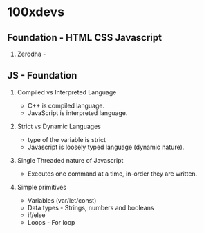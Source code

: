 # 100xdevs

## Foundation - HTML CSS Javascript

1. Zerodha -

## JS - Foundation

1. Compiled vs Interpreted Language

   - C++ is compiled language.
   - JavaScript is interpreted language.

2. Strict vs Dynamic Languages

   - type of the variable is strict
   - Javascript is loosely typed language (dynamic nature).

3. Single Threaded nature of Javascript
   - Executes one command at a time, in-order they are written.
4. Simple primitives
   - Variables (var/let/const)
   - Data types - Strings, numbers and booleans
   - if/else
   - Loops - For loop
